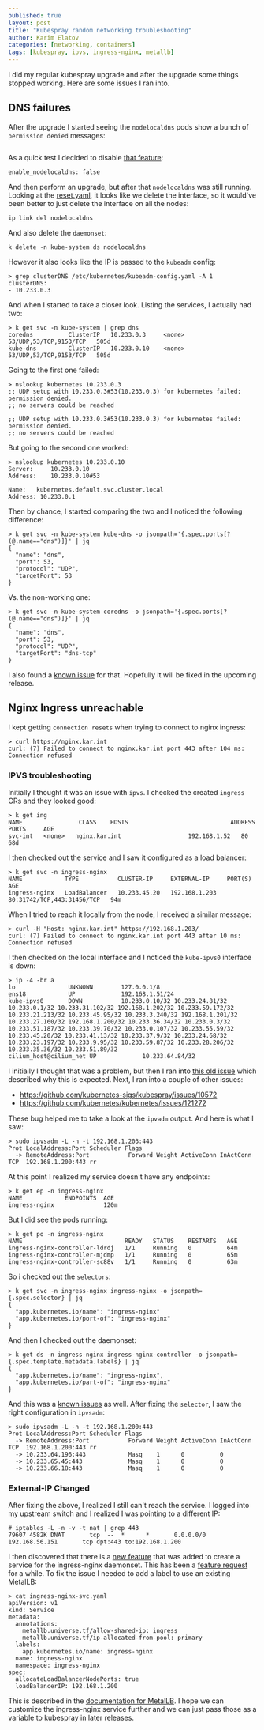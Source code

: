 ```yaml
---
published: true
layout: post
title: "Kubespray random networking troubleshooting"
author: Karim Elatov
categories: [networking, containers]
tags: [kubespray, ipvs, ingress-nginx, metallb]
---
```


I did my regular kubespray upgrade and after the upgrade some things stopped working. Here are some issues I ran into.

## DNS failures

After the upgrade I started seeing the `nodelocaldns` pods show a bunch of `permission denied` messages:

```
```

As a quick test I decided to disable [that feature](https://github.com/kubernetes-sigs/kubespray/blob/master/docs/advanced/dns-stack.md#nodelocal-dns-cache):

```
enable_nodelocaldns: false
```

And then perform an upgrade, but after that `nodelocaldns` was still running. Looking at the [reset.yaml](https://github.com/kubernetes-sigs/kubespray/blob/master/roles/reset/tasks/main.yml), it looks like we delete the interface, so it would've been better to just delete the interface on all the nodes:

```
ip link del nodelocaldns
```

And also delete the `daemonset`:

```
k delete -n kube-system ds nodelocaldns
```

However it also looks like the IP is passed to the `kubeadm` config:

```
> grep clusterDNS /etc/kubernetes/kubeadm-config.yaml -A 1
clusterDNS:
- 10.233.0.3
```

And when I started to take a closer look. Listing the services, I actually had two:

```
> k get svc -n kube-system | grep dns
coredns          ClusterIP   10.233.0.3     <none>        53/UDP,53/TCP,9153/TCP   505d
kube-dns         ClusterIP   10.233.0.10    <none>        53/UDP,53/TCP,9153/TCP   505d
```

Going to the first one failed:

```
> nslookup kubernetes 10.233.0.3
;; UDP setup with 10.233.0.3#53(10.233.0.3) for kubernetes failed: permission denied.
;; no servers could be reached

;; UDP setup with 10.233.0.3#53(10.233.0.3) for kubernetes failed: permission denied.
;; no servers could be reached
```

But going to the second one worked:

```
> nslookup kubernetes 10.233.0.10
Server:		10.233.0.10
Address:	10.233.0.10#53

Name:	kubernetes.default.svc.cluster.local
Address: 10.233.0.1
```

Then by chance, I started comparing the two and I noticed the following difference:

```
> k get svc -n kube-system kube-dns -o jsonpath='{.spec.ports[?(@.name=="dns")]}' | jq
{
  "name": "dns",
  "port": 53,
  "protocol": "UDP",
  "targetPort": 53
}
```

Vs. the non-working one:

```
> k get svc -n kube-system coredns -o jsonpath='{.spec.ports[?(@.name=="dns")]}' | jq
{
  "name": "dns",
  "port": 53,
  "protocol": "UDP",
  "targetPort": "dns-tcp"
}
```

I also found a [known issue](https://github.com/kubernetes-sigs/kubespray/issues/10860) for that. Hopefully it will be fixed in the upcoming release.

## Nginx Ingress unreachable
I kept getting `connection resets` when trying to connect to nginx ingress:

```
> curl https://nginx.kar.int
curl: (7) Failed to connect to nginx.kar.int port 443 after 104 ms: Connection refused
```

### IPVS troubleshooting
Initially I thought it was an issue with `ipvs`. I checked the created `ingress` CRs and they looked good:

```
> k get ing
NAME                CLASS    HOSTS                             ADDRESS        PORTS     AGE
svc-int   <none>   nginx.kar.int                   192.168.1.52   80        68d
```

I then checked out the service and I saw it configured as a load balancer:

```
> k get svc -n ingress-nginx
NAME            TYPE           CLUSTER-IP     EXTERNAL-IP     PORT(S)                      AGE
ingress-nginx   LoadBalancer   10.233.45.20   192.168.1.203   80:31742/TCP,443:31456/TCP   94m
```

When I tried to reach it locally from the node, I received a similar message:

```
> curl -H "Host: nginx.kar.int" https://192.168.1.203/
curl: (7) Failed to connect to nginx.kar.int port 443 after 10 ms: Connection refused
```

I then checked on the local interface and I noticed the `kube-ipvs0` interface is down:

```
> ip -4 -br a
lo               UNKNOWN        127.0.0.1/8
ens18            UP             192.168.1.51/24
kube-ipvs0       DOWN           10.233.0.10/32 10.233.24.81/32 10.233.0.1/32 10.233.31.102/32 192.168.1.202/32 10.233.59.172/32 10.233.21.213/32 10.233.45.95/32 10.233.3.240/32 192.168.1.201/32 10.233.27.160/32 192.168.1.200/32 10.233.36.34/32 10.233.0.3/32 10.233.51.187/32 10.233.39.70/32 10.233.0.107/32 10.233.55.59/32 10.233.45.20/32 10.233.41.13/32 10.233.37.9/32 10.233.24.68/32 10.233.23.197/32 10.233.9.95/32 10.233.59.87/32 10.233.28.206/32 10.233.35.36/32 10.233.51.89/32
cilium_host@cilium_net UP             10.233.64.84/32
```

I initially I thought that was a problem, but then I ran into [this old issue](https://github.com/kubernetes/kubernetes/issues/107662#issuecomment-1017894646) which described why this is expected. Next, I ran into a couple of other issues:

- https://github.com/kubernetes-sigs/kubespray/issues/10572
- https://github.com/kubernetes/kubernetes/issues/121272

These bug helped me to take a look at the `ipvadm` output. And here is what I saw:

```
> sudo ipvsadm -L -n -t 192.168.1.203:443
Prot LocalAddress:Port Scheduler Flags
  -> RemoteAddress:Port           Forward Weight ActiveConn InActConn
TCP  192.168.1.200:443 rr
```

At this point I realized my service doesn't have any endpoints:

```
> k get ep -n ingress-nginx
NAME            ENDPOINTS  AGE
ingress-nginx              120m
```

But I did see the pods running:

```
> k get po -n ingress-nginx
NAME                             READY   STATUS    RESTARTS   AGE
ingress-nginx-controller-ldrdj   1/1     Running   0          64m
ingress-nginx-controller-mjdmp   1/1     Running   0          65m
ingress-nginx-controller-sc88v   1/1     Running   0          63m
```

So i checked out the `selectors`:

```
> k get svc -n ingress-nginx ingress-nginx -o jsonpath={.spec.selector} | jq
{
  "app.kubernetes.io/name": "ingress-nginx"
  "app.kubernetes.io/port-of": "ingress-nginx"
}
```

And then I checked out the daemonset:

```
> k get ds -n ingress-nginx ingress-nginx-controller -o jsonpath={.spec.template.metadata.labels} | jq
{
  "app.kubernetes.io/name": "ingress-nginx",
  "app.kubernetes.io/part-of": "ingress-nginx"
}
```
And this was a [known issues](https://github.com/kubernetes-sigs/kubespray/issues/10969) as well. After fixing the `selector`, I saw the right configuration in `ipvsadm`:

```
> sudo ipvsadm -L -n -t 192.168.1.200:443
Prot LocalAddress:Port Scheduler Flags
  -> RemoteAddress:Port           Forward Weight ActiveConn InActConn
TCP  192.168.1.200:443 rr
  -> 10.233.64.196:443            Masq    1      0          0
  -> 10.233.65.45:443             Masq    1      0          0
  -> 10.233.66.18:443             Masq    1      0          0
```

### External-IP Changed
After fixing the above, I realized I still can't reach the service. I logged into my upstream switch and I realized I was pointing to a different IP:

```
# iptables -L -n -v -t nat | grep 443
79607 4582K DNAT       tcp  --  *      *       0.0.0.0/0            192.168.56.151       tcp dpt:443 to:192.168.1.200  
```

I then discovered that there is a [new feature](https://github.com/kubernetes-sigs/kubespray/pull/10925) that was added to create a service for the ingress-nginx daemonset. This has been a [feature request](https://github.com/kubernetes-sigs/kubespray/issues/10373) for a while. To fix the issue I needed to add a label to use an existing MetalLB:

```
> cat ingress-nginx-svc.yaml
apiVersion: v1
kind: Service
metadata:
  annotations:
    metallb.universe.tf/allow-shared-ip: ingress
    metallb.universe.tf/ip-allocated-from-pool: primary
  labels:
    app.kubernetes.io/name: ingress-nginx
  name: ingress-nginx
  namespace: ingress-nginx
spec:
  allocateLoadBalancerNodePorts: true
  loadBalancerIP: 192.168.1.200
```

This is described in the [documentation for MetalLB](https://metallb.universe.tf/usage/#requesting-specific-ips). I hope we can customize the ingress-nginx service further and we can just pass those as a variable to kubespray in later releases.
